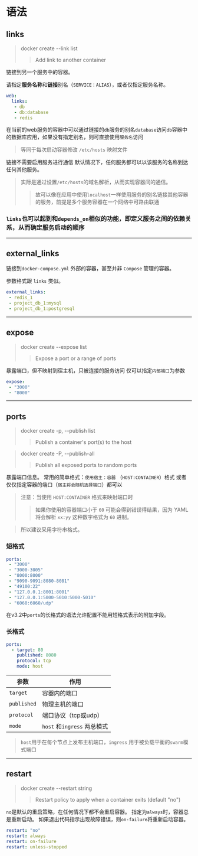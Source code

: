 # 语法

## links

> docker create --link list                      
>> Add link to another container

链接到另一个服务中的容器。

请指定**服务名称**和**链接**别名（`SERVICE：ALIAS`），或者仅指定服务名称。

```yaml
web:
  links:
   - db
   - db:database
   - redis
```

在当前的web服务的容器中可以通过链接的`db`服务的别名`database`访问`db`容器中的数据库应用，如果没有指定别名，则可直接使用`服务名`访问
> 等同于每次启动容器修改 `/etc/hosts` 映射文件

链接不需要启用服务进行通信
默认情况下，任何服务都可以以该服务的名称到达任何其他服务。
> 实际是通过设置`/etc/hosts`的域名解析，从而实现容器间的通信。
>> 故可以像在应用中使用`localhost`一样使用服务的别名链接其他容器的服务，前提是多个服务容器在一个网络中可路由联通

### `links`也可以起到和`depends_on`相似的功能，即定义服务之间的依赖关系，从而确定服务启动的顺序

------------

## external_links

链接到`docker-compose.yml` 外部的容器，甚至并非 `Compose` 管理的容器。

参数格式跟 `links` 类似。

```yaml
external_links:
 - redis_1
 - project_db_1:mysql
 - project_db_1:postgresql
```

-------------------

## expose

> docker create --expose list                    
>> Expose a port or a range of ports

暴露端口，但不映射到宿主机，只被连接的服务访问
仅可以指定`内部端口`为参数

```yaml
expose:
 - "3000"
 - "8000"
```

----------------

## ports

> docker create  -p, --publish list                   
>> Publish a container's port(s) to the host

> docker create -P, --publish-all                
>>Publish all exposed ports to random ports

暴露端口信息。
常用的简单格式：`使用宿主：容器` （`HOST:CONTAINER`）格式
或者
仅仅指定容器的端口（`宿主将会随机选择端口`）都可以

> 注意：当使用 `HOST:CONTAINER` 格式来映射端口时
  >> 如果你使用的容器端口小于 `60` 可能会得到错误得结果，因为 YAML 将会解析 `xx:yy` 这种数字格式为 `60` 进制。

> 所以建议采用字符串格式。

### 短格式

```yaml
ports:
 - "3000"
 - "3000-3005"
 - "8000:8000"
 - "9090-9091:8080-8081"
 - "49100:22"
 - "127.0.0.1:8001:8001"
 - "127.0.0.1:5000-5010:5000-5010"
 - "6060:6060/udp"
```

在v3.2中`ports`的长格式的语法允许配置不能用短格式表示的附加字段。

### 长格式

```yaml
ports:
  - target: 80
    published: 8080
    protocol: tcp
    mode: host
```

|参数|作用|
| ---- | ----- |
|`target`|容器内的端口|
|`published`|物理主机的端口|
|`protocol`|端口协议（tcp或udp）|
|`mode`|`host` 和`ingress` 两总模式|

> `host`用于在每个节点上发布主机端口，`ingress` 用于被负载平衡的`swarm`模式端口

--------------

## restart

> docker create  --restart string                
>> Restart policy to apply when a container exits (default "no")

`no`是默认的重启策略，在任何情况下都不会重启容器。
指定为`always`时，容器总是重新启动。
如果退出代码指示出现故障错误，则`on-failure`将重新启动容器。

```yaml
restart: "no"
restart: always
restart: on-failure
restart: unless-stopped
```
